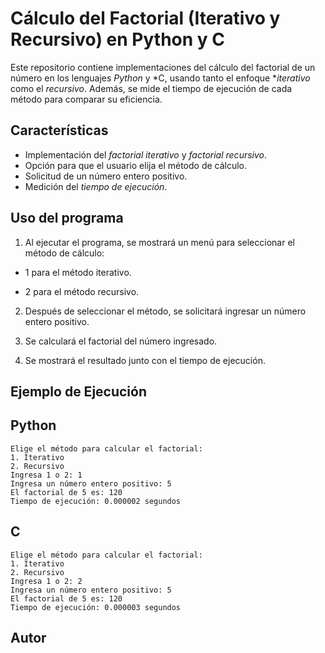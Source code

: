 # Cálculo del Factorial (Iterativo y Recursivo) en Python y C

Este repositorio contiene implementaciones del cálculo del factorial de un número en los lenguajes *Python* y *C, usando tanto el enfoque **iterativo* como el *recursivo*. Además, se mide el tiempo de ejecución de cada método para comparar su eficiencia.

## Características
- Implementación del *factorial iterativo* y *factorial recursivo*.
- Opción para que el usuario elija el método de cálculo.
- Solicitud de un número entero positivo.
- Medición del *tiempo de ejecución*.
## Uso del programa
1) Al ejecutar el programa, se mostrará un menú para seleccionar el método de cálculo:

 - 1 para el método iterativo.

 - 2 para el método recursivo.

2. Después de seleccionar el método, se solicitará ingresar un número entero positivo.

3. Se calculará el factorial del número ingresado.

4. Se mostrará el resultado junto con el tiempo de ejecución.
## Ejemplo de Ejecución

## Python

    Elige el método para calcular el factorial:
    1. Iterativo
    2. Recursivo
    Ingresa 1 o 2: 1
    Ingresa un número entero positivo: 5
    El factorial de 5 es: 120
    Tiempo de ejecución: 0.000002 segundos
## C

    Elige el método para calcular el factorial:
    1. Iterativo
    2. Recursivo
    Ingresa 1 o 2: 2
    Ingresa un número entero positivo: 5
    El factorial de 5 es: 120
    Tiempo de ejecución: 0.000003 segundos
## Autor
